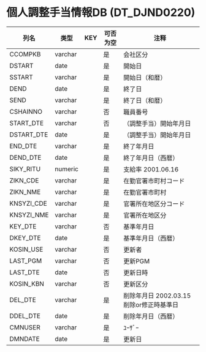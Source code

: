 # 個人調整手当情報DB                    (DT_DJND0220)
| 列名   | 类型   | KEY  | 可否为空 | 注释   |
| ---- | ---- | ---- | ---- | ---- |
|CCOMPKB|varchar||是|会社区分                          |
|DSTART|date||是|開始日                           |
|SSTART|varchar||是|開始日（和暦）                       |
|DEND|date||是|終了日                           |
|SEND|varchar||是|終了日（和暦）                       |
|CSHAINNO|varchar||否|職員番号                          |
|START_DTE|varchar||否|（調整手当）開始年月日                   |
|DSTART_DTE|date||是|（調整手当）開始年月日                   |
|END_DTE|varchar||是| 終了年月日                        |
|DEND_DTE|date||是| 終了年月日（西暦）                    |
|SIKY_RITU|numeric||是| 支給率                          2001.06.16|
|ZIKN_CDE|varchar||是| 在勤官署市町村コード                   |
|ZIKN_NME|varchar||是| 在勤官署市町村                      |
|KNSYZI_CDE|varchar||是| 官署所在地区分コード                   |
|KNSYZI_NME|varchar||是| 官署所在地区分                      |
|KEY_DTE|varchar||否|基準年月日                         |
|DKEY_DTE|date||是|基準年月日（西暦）                     |
|KOSIN_USE|varchar||否|更新者                           |
|LAST_PGM|varchar||否|更新PGM                         |
|LAST_DTE|date||否|更新日時                          |
|KOSIN_KBN|varchar||否|更新区分                          |
|DEL_DTE|varchar||是|削除年月日                         2002.03.15 削除or修正時基準日|
|DDEL_DTE|date||是|削除年月日（西暦）                     |
|CMNUSER|varchar||是|ﾕｰｻﾞｰ                         |
|DMNDATE|date||是|更新日                           |
